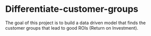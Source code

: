 # Differentiate-customer-groups
The goal of this project is to build a data driven model that finds the customer groups that lead to good ROIs (Return on Investment).
